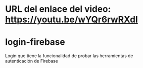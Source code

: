 # URL del enlace del video: https://youtu.be/wYQr6rwRXdI

# login-firebase
Login que tiene la funcionalidad de probar las herramientas de autenticación de Firebase
